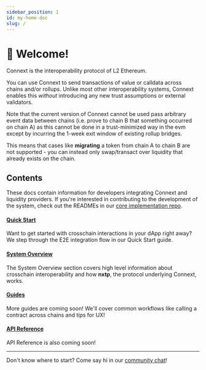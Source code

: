 ```yaml
---
sidebar_position: 1
id: my-home-doc
slug: /
---
```


# 👋 Welcome!

Connext is the interoperability protocol of L2 Ethereum.

You can use Connext to send transactions of value or calldata across chains and/or rollups. Unlike most other interoperability systems, Connext enables this *without* introducing any new trust assumptions or external validators.

Note that the current version of Connext cannot be used pass arbitrary event data between chains (i.e. prove to chain B that something occurred on chain A) as this cannot be done in a trust-minimized way in the evm except by incurring the 1-week exit window of existing rollup bridges. 

This means that cases like **migrating** a token from chain A to chain B are not supported - you can instead only swap/transact over liquidity that already exists on the chain.

## Contents

These docs contain information for developers integrating Connext and liquidity providers. If you're interested in contributing to the development of the system, check out the READMEs in our [core implementation repo](https://github.com/connext/nxtp).

#### [Quick Start](./QuickStart/setup.md)

Want to get started with crosschain interactions in your dApp right away? We step through the E2E integration flow in our Quick Start guide.

#### [System Overview](./SystemOverview/faq.md)

The System Overview section covers high level information about crosschain interoperability and how **nxtp**, the protocol underlying Connext, works.

#### [Guides](/developers/getting-started)

More guides are coming soon! We'll cover common workflows like calling a contract across chains and tips for UX!

#### [API Reference](./APIReference/sdkAPI.md)

API Reference is also coming soon!

---

Don't know where to start? Come say hi in our [community chat](https://chat.connext.network)!
